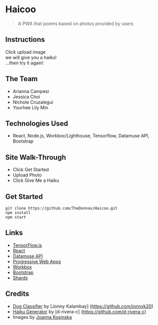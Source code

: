 # Haicoo
> A PWA that poems based on photos provided by users

## Instructions
Click upload image<br />
we will give you a haiku!<br />
...then try it again!<br />

## The Team
* Arianna Campesi
* Jessica Choi
* Nichole Cruzalegui
* Yourhee Lily Min

## Technologies Used
* React, Node.js, Workbox/Lighthouse, Tensorflow, Datamuse API, Bootstrap

## Site Walk-Through
* Click Get Started
* Upload Photo
* Click Give Me a Haiku

## Get Started
```
git clone https://github.com/TheDonnas/Haicoo.git
npm install
npm start
```

## Links

* [TensorFlow.js](https://www.tensorflow.org/js)
* [React](https://reactjs.org/)
* [Datamuse API](http://www.datamuse.com/api/)
* [Progressive Web Apps](https://developers.google.com/web/progressive-web-apps/)
* [Workbox](https://github.com/GoogleChrome/workbox)
* [Bootstrap](https://getbootstrap.com)
* [Shards](https://designrevision.com/docs/shards/index.html)

## Credits

* [Dog Classifier](https://github.com/jonnyk20/dogscope-react) by [Jonny Kalambay] (https://github.com/jonnyk20)
* [Haiku Generator](https://github.com/d-rivera-c/haiku-generator) by [d-rivera-c] (https://github.com/d-rivera-c)
* Images by [Joanna Kosinska](https://github.com/d-rivera-c/haiku-generator)

